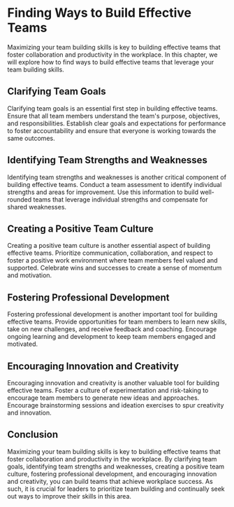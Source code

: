 Finding Ways to Build Effective Teams
======================================================================================

Maximizing your team building skills is key to building effective teams that foster collaboration and productivity in the workplace. In this chapter, we will explore how to find ways to build effective teams that leverage your team building skills.

Clarifying Team Goals
---------------------

Clarifying team goals is an essential first step in building effective teams. Ensure that all team members understand the team's purpose, objectives, and responsibilities. Establish clear goals and expectations for performance to foster accountability and ensure that everyone is working towards the same outcomes.

Identifying Team Strengths and Weaknesses
-----------------------------------------

Identifying team strengths and weaknesses is another critical component of building effective teams. Conduct a team assessment to identify individual strengths and areas for improvement. Use this information to build well-rounded teams that leverage individual strengths and compensate for shared weaknesses.

Creating a Positive Team Culture
--------------------------------

Creating a positive team culture is another essential aspect of building effective teams. Prioritize communication, collaboration, and respect to foster a positive work environment where team members feel valued and supported. Celebrate wins and successes to create a sense of momentum and motivation.

Fostering Professional Development
----------------------------------

Fostering professional development is another important tool for building effective teams. Provide opportunities for team members to learn new skills, take on new challenges, and receive feedback and coaching. Encourage ongoing learning and development to keep team members engaged and motivated.

Encouraging Innovation and Creativity
-------------------------------------

Encouraging innovation and creativity is another valuable tool for building effective teams. Foster a culture of experimentation and risk-taking to encourage team members to generate new ideas and approaches. Encourage brainstorming sessions and ideation exercises to spur creativity and innovation.

Conclusion
----------

Maximizing your team building skills is key to building effective teams that foster collaboration and productivity in the workplace. By clarifying team goals, identifying team strengths and weaknesses, creating a positive team culture, fostering professional development, and encouraging innovation and creativity, you can build teams that achieve workplace success. As such, it is crucial for leaders to prioritize team building and continually seek out ways to improve their skills in this area.
